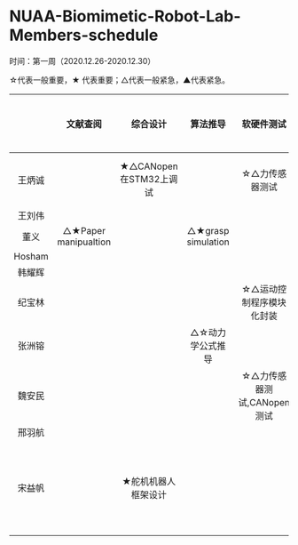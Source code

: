 # NUAA-Biomimetic-Robot-Lab-Members-schedule

时间：第一周（2020.12.26-2020.12.30）

☆代表一般重要，★ 代表重要；△代表一般紧急，▲代表紧急。

|        |    文献查阅    |        综合设计          | 算法推导  |   软硬件测试    |  专利撰写  |  文献撰写  |
| :----: | :-----------: | :--------------------: | :------: | :------------: | :------: | :------: |
| 王炳诚  |               | ★△CANopen在STM32上调试  |          | ☆△力传感器测试   |          | ★△ 小论文修改 |
| 王刘伟  |               |                        |          |                |          |          |
| 董义  |△★Paper manipualtion|                       |△★grasp simulation          |                |          |          |
| Hosham  |               |                        |          |                |          |          |
| 韩耀辉  |               |                        |          |                |          |          |
| 纪宝林  |               |                        |          |☆△运动控制程序模块化封装   |          |          |
| 张洲镕  |               |                        | △☆动力学公式推导         |                |          |          |
| 魏安民  |               |                        |          |☆△力传感器测试,CANopen测试                |          |          |
| 邢羽航  |               |                        |          |                |          |          |
| 宋益帆  |               |★舵机机器人框架设计                        |          |                |▲黏附脚爪专利          |           |

